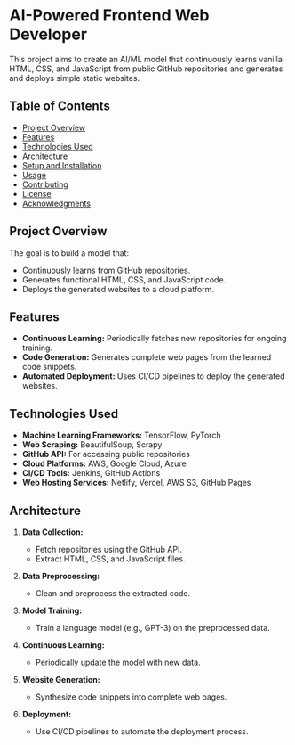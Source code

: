 # AI-Powered Frontend Web Developer

This project aims to create an AI/ML model that continuously learns vanilla HTML, CSS, and JavaScript from public GitHub repositories and generates and deploys simple static websites.

## Table of Contents
- [Project Overview](#project-overview)
- [Features](#features)
- [Technologies Used](#technologies-used)
- [Architecture](#architecture)
- [Setup and Installation](#setup-and-installation)
- [Usage](#usage)
- [Contributing](#contributing)
- [License](#license)
- [Acknowledgments](#acknowledgments)

## Project Overview
The goal is to build a model that:
- Continuously learns from GitHub repositories.
- Generates functional HTML, CSS, and JavaScript code.
- Deploys the generated websites to a cloud platform.

## Features
- **Continuous Learning:** Periodically fetches new repositories for ongoing training.
- **Code Generation:** Generates complete web pages from the learned code snippets.
- **Automated Deployment:** Uses CI/CD pipelines to deploy the generated websites.

## Technologies Used
- **Machine Learning Frameworks:** TensorFlow, PyTorch
- **Web Scraping:** BeautifulSoup, Scrapy
- **GitHub API:** For accessing public repositories
- **Cloud Platforms:** AWS, Google Cloud, Azure
- **CI/CD Tools:** Jenkins, GitHub Actions
- **Web Hosting Services:** Netlify, Vercel, AWS S3, GitHub Pages

## Architecture
1. **Data Collection:**
   - Fetch repositories using the GitHub API.
   - Extract HTML, CSS, and JavaScript files.

2. **Data Preprocessing:**
   - Clean and preprocess the extracted code.

3. **Model Training:**
   - Train a language model (e.g., GPT-3) on the preprocessed data.

4. **Continuous Learning:**
   - Periodically update the model with new data.

5. **Website Generation:**
   - Synthesize code snippets into complete web pages.

6. **Deployment:**
   - Use CI/CD pipelines to automate the deployment process.
